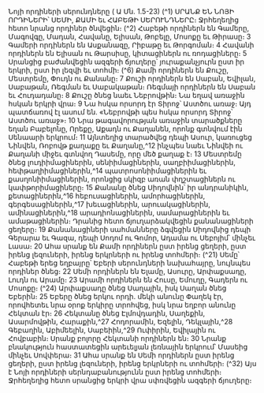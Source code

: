 
Նոյի որդիների սերունդները
( Ա Մն. 1.5-23)
(^1) ՍՐԱՆՔ ԵՆ ՆՈՅԻ ՈՐԴԻՆԵՐԻ՝ ՍԵՄԻ, ՔԱՄԻ եւ ՀԱԲԵԹԻ ՍԵՐՈՒՆԴՆԵՐԸ։ Ջրհեղեղից հետո նրանց որդիներ
ծնվեցին։
(^2) Հաբեթի որդիներն են Գամերը, Մագովգը, Մադան, Հավանը, Ելիսան, Թոբելը, Մոսոքը եւ Թիրասը։ 3 Գամերի
որդիներն են Ասքանազը, Րիբաթը եւ Թորգոման։ 4 Հավանի որդիներն են Ելիսան ու Թարսիսը, կիտացիներն ու
ռոդացիները։ 5 Սրանցից բաժանվեցին ազգերի ճյուղերը՝ յուրաքանչյուրն ըստ իր երկրի, ըստ իր լեզվի եւ տոհմի։
(^6) Քամի որդիներն են Քուշը, Մեստրեմը, Փուդն ու Քանանը։ 7 Քուշի որդիներն են Սաբան, Եվիլան, Սաբաթան,
Ռեգման եւ Սաբակաթան։ Ռեգմայի որդիներն են Սաբան եւ Հուդադանը։ 8 Քուշը ծնեց նաեւ Նեբրովթին։ Նա եղավ
առաջին հսկան երկրի վրա։ 9 Նա հսկա որսորդ էր Տիրոջ՝ Աստծու առաջ։ Այդ պատճառով էլ ասում են. «Նեբրովթի պես
հսկա որսորդ Տիրոջ՝ Աստծու առաջ»։ 10 Նրա թագավորության առաջին տարածքները եղան Բաբելոնը, Որեքը, Աքադն
ու Քաղանեն, որոնք գտնվում էին Սենաարի երկրում։ 11 Այնտեղից տարածվեց դեպի Ասուր, կառուցեց Նինվեն, Ռոբովթ
քաղաքը եւ Քաղանը,^12 ինչպես նաեւ Նինվեի ու Քաղանի միջեւ գտնվող Դասեմը, որը մեծ քաղաք է։ 13 Մեստրեմը ծնեց
լուդիիմացիներին, սենիիմացիներին, սաղբիիմացիներին, հեփթաղիիմացիներին,^14 պատրոսոնիիմացիներին եւ
քասղոնիիմացիներին, որոնցից սկիզբ առան փղշտացիներն ու կափթորիմացիները։ 15 Քանանը ծնեց Սիդովնին՝ իր
անդրանիկին, քետացիներին,^16 հեբուսացիներին, ամորհացիներին, գերգեսացիներին,^17 խեւացիներին,
արուակացիներին, ամինացիներին,^18 արադիոնացիներին, սամարացիներին եւ ամաթացիներին։ Դրանից հետո
ճյուղարձակվեցին քանանացիների ցեղերը։ 19 Քանանացիների սահմանները ձգվեցին Սիդովնից դեպի Գերարա եւ
Գազա, դեպի Սոդոմ ու Գոմոր, Ադամա ու Սեբոյիմ՝ մինչեւ Լասա։ 20 Ահա սրանք են Քամի որդիներն ըստ իրենց ցեղերի,
ըստ իրենց լեզուների, իրենց երկրների ու իրենց տոհմերի։
(^21) Սեմը՝ Հաբեթի երեց եղբայրը՝ Եբերի սերունդների նախահայրը, նույնպես որդիներ ծնեց։ 22 Սեմի որդիներն են
Ելամը, Ասուրը, Արփաքսադը, Լուդն ու Արամը։ 23 Արամի որդիներն են Հուսը, Եմուղը, Գադերն ու Մոսոքը։
(^24) Արփաքսադը ծնեց Սաղային, իսկ Սաղան ծնեց Եբերին։ 25 Եբերը ծնեց երկու որդի. մեկի անունը Փաղեկ էր, որովհետեւ
նրա օրոք երկիրը տրոհվեց, իսկ նրա եղբոր անունը Հեկտան էր։ 26 Հեկտանը ծնեց Էլմովդադին, Սաղեքին, Ասարմովթին,
Հարաքին,^27 Հոդորամին, Եզելին, Դեկլային,^28 Գեբաղին, Աբիմեելին, Սաբեիին,^29 Ուփիրին, Եվիլային ու Հովբաբին։
Սրանք բոլորը Հեկտանի որդիներն են։ 30 Նրանք բնակություն հաստատեցին արեւելյան լեռնային երկրում՝ Մասեից
մինչեւ Սովփերա։ 31 Ահա սրանք են Սեմի որդիներն ըստ իրենց ցեղերի, ըստ իրենց լեզուների, իրենց երկրների ու
տոհմերի։
(^32) Այս է Նոյի որդիների սերնդաբանությունն ըստ իրենց տոհմերի։ Ջրհեղեղից հետո սրանցից երկրի վրա սփռվեցին
ազգերի ճյուղերը։

